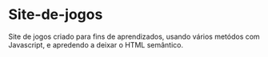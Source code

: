 # Site-de-jogos
Site de jogos criado para fins de aprendizados, usando vários metódos com Javascript, e apredendo a deixar o HTML semântico.
